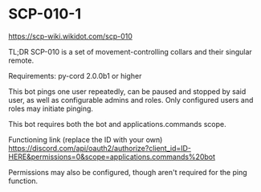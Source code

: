 # SCP-010-1
https://scp-wiki.wikidot.com/scp-010

TL;DR SCP-010 is a set of movement-controlling collars and their singular remote.

Requirements:
    py-cord 2.0.0b1 or higher

This bot pings one user repeatedly, can be paused and stopped by said user, as well as configurable admins and roles.
Only configured users and roles may initiate pinging.

This bot requires both the bot and applications.commands scope.

Functioning link (replace the ID with your own)
https://discord.com/api/oauth2/authorize?client_id=ID-HERE&permissions=0&scope=applications.commands%20bot

Permissions may also be configured, though aren't required for the ping function.